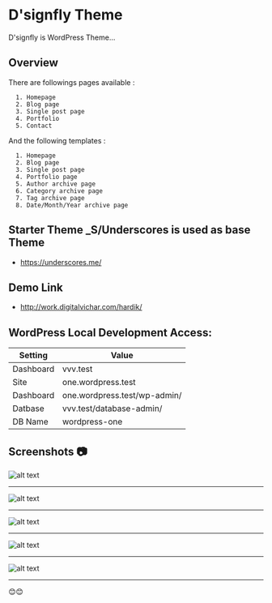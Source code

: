 # D'signfly Theme
  D'signfly is WordPress Theme... 

## Overview
  There are  followings pages available :
     
      1. Homepage
      2. Blog page 
      3. Single post page
      4. Portfolio
      5. Contact
  
  And the following templates :
      
      1. Homepage
      2. Blog page
      3. Single post page
      4. Portfolio page
      5. Author archive page
      6. Category archive page
      7. Tag archive page
      8. Date/Month/Year archive page

## Starter Theme _S/Underscores is used as base Theme 

   * https://underscores.me/
  
## Demo Link

   * http://work.digitalvichar.com/hardik/
   

## WordPress Local Development Access:

|  Setting   |            Value             |
|------------|------------------------------|
| Dashboard  | vvv.test                     |
| Site       | one.wordpress.test           |
| Dashboard  | one.wordpress.test/wp-admin/ |
| Datbase    | vvv.test/database-admin/     |
| DB Name    | wordpress-one                |

## Screenshots 📷

![alt text](https://ibb.co/kJRRWCn) <hr>
![alt text](https://ibb.co/YD5jJM1) <hr>
![alt text](https://ibb.co/9hgZCtb) <hr>
![alt text](https://ibb.co/56gsFmh) <hr>
![alt text](https://ibb.co/kQQMJyM) <hr>

😊😊
